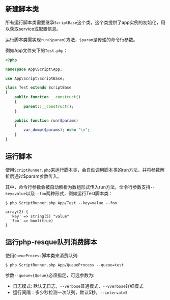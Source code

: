 ## 新建脚本类

所有运行脚本类需要继承`ScriptBase`这个类，这个类提供了app实例的初始化，用以获取service或配置信息。

运行脚本类需实现`run($param)`方法，`$param`是传递的命令行参数。

例如App文件夹下的`Test.php`：

```php
<?php

namespace App\Script\App;

use App\Script\ScriptBase;

class Test extends ScriptBase
{
    public function __construct()
    {
        parent::__construct();
    }

    public function run($params)
    {
        var_dump($params); echo "\n";
    }
}
```
## 运行脚本

使用`ScriptRunner.php`来运行脚本类，会自动调用脚本类的run方法，并将参数解析后通过$param参数传入。

其中，命令行参数会被自动解析为数组形式传入run方法，命令行参数支持`--key=value`以及`--foo`两种形式，例如运行Test脚本类：

```shell
$ php ScriptRunner.php App/Test --key=value --foo

array(2) {
  'key' => string(5) "value"
  'foo' => bool(true)
}
```

## 运行php-resque队列消费脚本

使用`QueueProcess`脚本类来消费队列:

```shell
$ php ScriptRunner.php App/QueueProcess --queue=test
```

参数`--queue={Queue}`必须指定，可选参数为:

* 日志模式: 默认无日志，`--verbose`普通模式，`--vverbose`详细模式
* 运行间隔：多少秒检测一次队列，默认5秒，`--interval=5`
